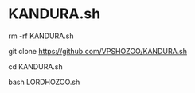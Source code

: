 # KANDURA.sh

rm -rf KANDURA.sh

git clone https://github.com/VPSHOZOO/KANDURA.sh

cd KANDURA.sh

bash LORDHOZOO.sh
